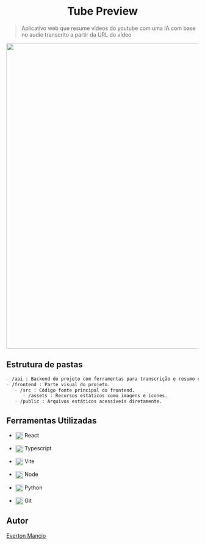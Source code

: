 <h1 align="center">Tube Preview </h1>

> Aplicativo web que resume vídeos do youtube com uma IA com base no audio transcrito a partir da URL do vídeo
<img src="https://github.com/user-attachments/assets/e2bdc167-d43e-48ac-a1be-b3a473ab4d5c" width="800px"/>

## Estrutura de pastas

```markdown
- /api : Backend do projeto com ferramentas para transcrição e resumo com IA.
- /frontend : Parte visual do projeto.
   - /src : Código fonte principal do frontend.
      - /assets : Recursos estáticos como imagens e ícones.
   - /public : Arquivos estáticos acessíveis diretamente.
```

## Ferramentas Utilizadas

* <p><img align="center" height="20px" src="https://cdn.jsdelivr.net/gh/devicons/devicon@latest/icons/react/react-original.svg" /> React</p>
* <p><img align="center" height="20px" src="https://cdn.jsdelivr.net/gh/devicons/devicon@latest/icons/typescript/typescript-original.svg" /> Typescript</p>
* <p><img align="center" height="20px" src="https://cdn.jsdelivr.net/gh/devicons/devicon@latest/icons/vitejs/vitejs-original.svg" /> Vite</p>
* <p><img align="center" height="20px" src="https://cdn.jsdelivr.net/gh/devicons/devicon@latest/icons/nodejs/nodejs-original.svg" /> Node</p>
* <p><img align="center" height="20px" src="https://cdn.jsdelivr.net/gh/devicons/devicon@latest/icons/python/python-original.svg" /> Python</p>
* <p><img align="center" height="20px" src="https://cdn.jsdelivr.net/gh/devicons/devicon@latest/icons/git/git-original.svg" /> Git</p>

## Autor
<a href="https://github.com/Evy8882">Everton Mancio</a>
